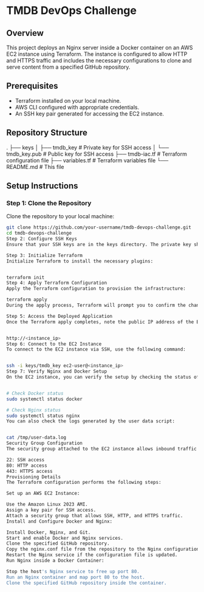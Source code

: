 # TMDB DevOps Challenge

## Overview

This project deploys an Nginx server inside a Docker container on an AWS EC2 instance using Terraform. The instance is configured to allow HTTP and HTTPS traffic and includes the necessary configurations to clone and serve content from a specified GitHub repository.

## Prerequisites

- Terraform installed on your local machine.
- AWS CLI configured with appropriate credentials.
- An SSH key pair generated for accessing the EC2 instance.

## Repository Structure

.
├── keys
│ ├── tmdb_key # Private key for SSH access
│ └── tmdb_key.pub # Public key for SSH access
├── tmdb-iac.tf # Terraform configuration file
├── variables.tf # Terraform variables file
└── README.md # This file



## Setup Instructions

### Step 1: Clone the Repository

Clone the repository to your local machine:

```bash
git clone https://github.com/your-username/tmdb-devops-challenge.git
cd tmdb-devops-challenge
Step 2: Configure SSH Keys
Ensure that your SSH keys are in the keys directory. The private key should be named tmdb_key, and the public key should be named tmdb_key.pub.

Step 3: Initialize Terraform
Initialize Terraform to install the necessary plugins:


terraform init
Step 4: Apply Terraform Configuration
Apply the Terraform configuration to provision the infrastructure:

terraform apply
During the apply process, Terraform will prompt you to confirm the changes. Type yes to proceed.

Step 5: Access the Deployed Application
Once the Terraform apply completes, note the public IP address of the EC2 instance from the output. You can access the Nginx server by navigating to the public IP address in your web browser:


http://<instance_ip>
Step 6: Connect to the EC2 Instance
To connect to the EC2 instance via SSH, use the following command:


ssh -i keys/tmdb_key ec2-user@<instance_ip>
Step 7: Verify Nginx and Docker Setup
On the EC2 instance, you can verify the setup by checking the status of Docker and Nginx:


# Check Docker status
sudo systemctl status docker

# Check Nginx status
sudo systemctl status nginx
You can also check the logs generated by the user data script:


cat /tmp/user-data.log
Security Group Configuration
The security group attached to the EC2 instance allows inbound traffic on the following ports:

22: SSH access
80: HTTP access
443: HTTPS access
Provisioning Details
The Terraform configuration performs the following steps:

Set up an AWS EC2 Instance:

Use the Amazon Linux 2023 AMI.
Assign a key pair for SSH access.
Attach a security group that allows SSH, HTTP, and HTTPS traffic.
Install and Configure Docker and Nginx:

Install Docker, Nginx, and Git.
Start and enable Docker and Nginx services.
Clone the specified GitHub repository.
Copy the nginx.conf file from the repository to the Nginx configuration directory (if it exists).
Restart the Nginx service if the configuration file is updated.
Run Nginx inside a Docker Container:

Stop the host's Nginx service to free up port 80.
Run an Nginx container and map port 80 to the host.
Clone the specified GitHub repository inside the container.